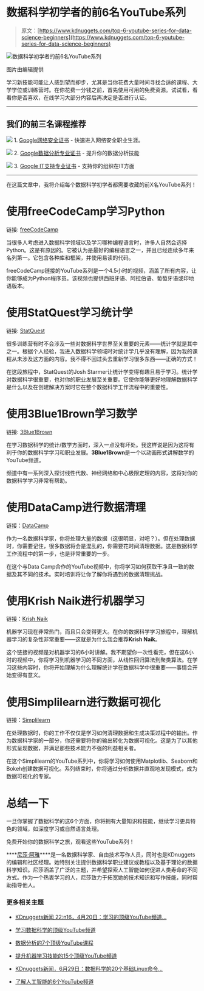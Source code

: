 # 数据科学初学者的前6名YouTube系列

> 原文：[https://www.kdnuggets.com/top-6-youtube-series-for-data-science-beginners](https://www.kdnuggets.com/top-6-youtube-series-for-data-science-beginners)

![数据科学初学者的前6名YouTube系列](../Images/db6ff6d56db1c64fb91a8efa176e0a7a.png)

图片由编辑提供

学习新技能可能让人感到望而却步，尤其是当你花费大量时间寻找合适的课程、大学学位或训练营时。在你花费一分钱之前，首先使用可用的免费资源。试试看，看看你是否喜欢，在线学习大部分内容后再决定是否进行认证。

* * *

## 我们的前三名课程推荐

![](../Images/0244c01ba9267c002ef39d4907e0b8fb.png) 1\. [Google网络安全证书](https://www.kdnuggets.com/google-cybersecurity) - 快速进入网络安全职业生涯。

![](../Images/e225c49c3c91745821c8c0368bf04711.png) 2\. [Google数据分析专业证书](https://www.kdnuggets.com/google-data-analytics) - 提升你的数据分析技能

![](../Images/0244c01ba9267c002ef39d4907e0b8fb.png) 3\. [Google IT支持专业证书](https://www.kdnuggets.com/google-itsupport) - 支持你的组织在IT方面

* * *

在这篇文章中，我将介绍每个数据科学初学者都需要收藏的前X名YouTube系列！

# 使用freeCodeCamp学习Python

链接: [freeCodeCamp](https://www.youtube.com/watch?v=rfscVS0vtbw)

当很多人考虑进入数据科学领域以及学习哪种编程语言时，许多人自然会选择Python。这是有原因的。它被认为是最好的编程语言之一，并且已经连续多年来名列第一。它包含各种库和框架，并使用易读的代码。

freeCodeCamp链接的YouTube系列是一个4.5小时的视频，涵盖了所有内容，让你能够成为Python程序员。该视频也提供西班牙语、阿拉伯语、葡萄牙语或印地语版本。

# 使用StatQuest学习统计学

链接: [StatQuest](https://www.youtube.com/watch?v=qBigTkBLU6g&list=PLblh5JKOoLUK0FLuzwntyYI10UQFUhsY9)

很多训练营有时不会涉及一些对数据科学世界至关重要的元素——统计学就是其中之一。根据个人经验，我进入数据科学领域时对统计学几乎没有理解，因为我的课程从未涉及这方面的内容。我不得不回过头去重新学习很多东西——正确的方式！

在这段旅程中，StatQuest的Josh Starmer让统计学变得有趣且易于学习。统计学对数据科学很重要，也对你的职业发展至关重要。它使你能够更好地理解数据科学是什么以及在创建解决方案时它在整个数据科学工作流程中的重要性。

# 使用3Blue1Brown学习数学

链接: [3Blue1Brown](https://www.youtube.com/@3blue1brown#)

在学习数据科学的统计/数学方面时，深入一点没有坏处。我这样说是因为这将有利于你的数据科学学习和职业发展。**3Blue1Brown**是一个以动画形式讲解数学的YouTube频道。

频道中有一系列深入探讨线性代数、神经网络和中心极限定理的内容，这将对你的数据科学学习非常有帮助。

# 使用DataCamp进行数据清理

链接：[DataCamp](https://www.youtube.com/watch?v=lQ_K_DHssxo)

作为一名数据科学家，你将处理大量的数据（这很明显，对吧？）。但在处理数据时，你需要记住，很多数据将会是混乱的，你需要花时间清理数据。这是数据科学工作流程中的第一步，也是非常重要的一步。

在这个与Data Camp合作的YouTube视频中，你将学习如何获取干净且一致的数据及其不同的技术。实时培训将让你了解你将遇到的数据清理挑战。

# 使用**Krish Naik**进行机器学习

链接：[Krish Naik](https://www.youtube.com/watch?v=JxgmHe2NyeY&list=UULPNU_lfiiWBdtULKOw6X0Dig&index=7)

机器学习现在非常热门，而且只会变得更大。在你的数据科学学习旅程中，理解机器学习的复杂性非常重要——这就是为什么我会推荐**Krish Naik**。

这个链接的视频是对机器学习的6小时讲解。我不期望你一次性看完，但在这6小时的视频中，你将学习到机器学习的不同方面，从线性回归算法到聚类算法。在学习这些内容时，你将开始理解为什么理解统计学在数据科学中很重要——事情会开始变得有意义。

# 使用Simplilearn进行数据可视化

链接：[Simplilearn](https://www.youtube.com/watch?v=Nt84_TzRkbo)

在处理数据时，你的工作不仅仅是学习如何清理数据和生成决策过程中的输出。作为数据科学家的一部分，你还需要将你的输出转化为数据可视化。这是为了以其他形式呈现数据，并满足那些技术能力不强的利益相关者。

在这个Simplilearn的YouTube系列中，你将学习如何使用Matplotlib、Seaborn和Bokeh创建数据可视化。系列结束时，你将通过分析数据并直观地发现模式，成为数据可视化的专家。

# 总结一下

一旦你掌握了数据科学的这6个方面，你将拥有大量知识和技能，继续学习更具特色的领域，如深度学习或自然语言处理。

免费开始你的数据科学之旅，观看这些YouTube系列！

[](https://www.linkedin.com/in/nisha-arya-ahmed/)****[尼莎·阿雅](https://www.linkedin.com/in/nisha-arya-ahmed/)****是一名数据科学家、自由技术写作人员，同时也是KDnuggets的编辑和社区经理。她特别关注提供数据科学职业建议或教程以及基于理论的数据科学知识。尼莎涵盖了广泛的主题，并希望探索人工智能如何促进人类寿命的不同方式。作为一个热衷学习的人，尼莎致力于拓宽她的技术知识和写作技能，同时帮助指导他人。

### 更多相关主题

+   [KDnuggets新闻 22:n16，4月20日：学习的顶级YouTube频道…](https://www.kdnuggets.com/2022/n16.html)

+   [学习数据科学的顶级YouTube频道](https://www.kdnuggets.com/2022/04/top-youtube-channels-learning-data-science.html)

+   [数据分析的7个顶级YouTube课程](https://www.kdnuggets.com/2022/02/top-7-youtube-courses-data-analytics.html)

+   [提升机器学习技能的15个顶级YouTube频道](https://www.kdnuggets.com/2023/03/top-15-youtube-channels-level-machine-learning-skills.html)

+   [KDnuggets新闻，6月29日：数据科学的20个基础Linux命令…](https://www.kdnuggets.com/2022/n26.html)

+   [了解人工智能的6个YouTube频道](https://www.kdnuggets.com/6-youtube-channels-to-learn-about-ai)
